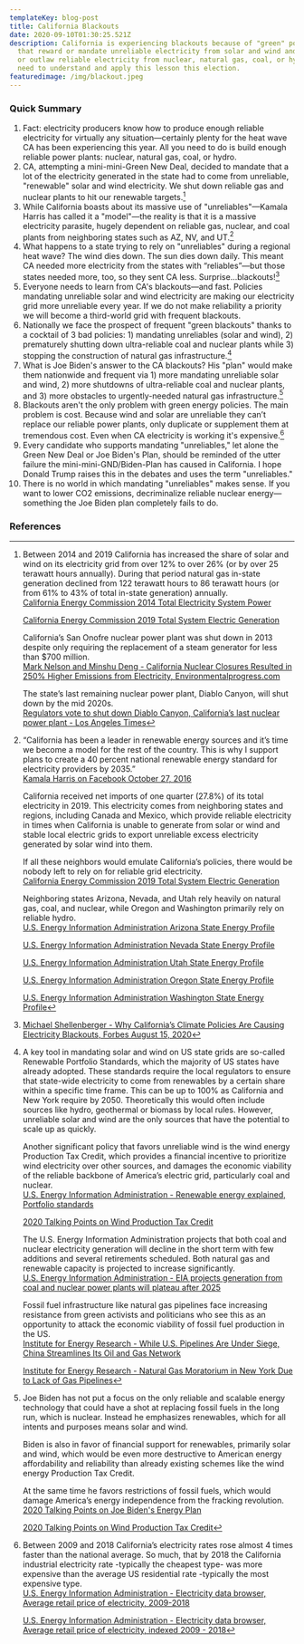 ```yaml
---
templateKey: blog-post
title: California Blackouts
date: 2020-09-10T01:30:25.521Z
description: California is experiencing blackouts because of "green" policies
  that reward or mandate unreliable electricity from solar and wind and punish
  or outlaw reliable electricity from nuclear, natural gas, coal, or hydro. We
  need to understand and apply this lesson this election.
featuredimage: /img/blackout.jpeg
---
```

### Quick Summary

1. Fact: electricity producers know how to produce enough reliable electricity for virtually any situation—certainly plenty for the heat wave CA has been experiencing this year. All you need to do is build enough reliable power plants: nuclear, natural gas, coal, or hydro.
2. CA, attempting a mini-mini-Green New Deal, decided to mandate that a lot of the electricity generated in the state had to come from unreliable, "renewable" solar and wind electricity. We shut down reliable gas and nuclear plants to hit our renewable targets.[^1]
3. While California boasts about its massive use of "unreliables"—Kamala Harris has called it a "model"—the reality is that it is a massive electricity parasite, hugely dependent on reliable gas, nuclear, and coal plants from neighboring states such as AZ, NV, and UT.[^2]
4. What happens to a state trying to rely on "unreliables" during a regional heat wave? The wind dies down. The sun dies down daily. This meant CA needed more electricity from the states with “reliables”—but those states needed more, too, so they sent CA less. Surprise...blackouts![^3]
5. Everyone needs to learn from CA's blackouts—and fast. Policies mandating unreliable solar and wind electricity are making our electricity grid more unreliable every year. If we do not make reliability a priority we will become a third-world grid with frequent blackouts.
6. Nationally we face the prospect of frequent "green blackouts" thanks to a cocktail of 3 bad policies: 1) mandating unreliables (solar and wind), 2) prematurely shutting down ultra-reliable coal and nuclear plants while 3) stopping the construction of natural gas infrastructure.[^4]
7. What is Joe Biden's answer to the CA blackouts? His "plan" would make them nationwide and frequent via 1) more mandating unreliable solar and wind, 2) more shutdowns of ultra-reliable coal and nuclear plants, and 3) more obstacles to urgently-needed natural gas infrastructure.[^5]
8. Blackouts aren't the only problem with green energy policies. The main problem is cost. Because wind and solar are unreliable they can’t replace our reliable power plants, only duplicate or supplement them at tremendous cost. Even when CA electricity is working it's expensive.[^6]
9. Every candidate who supports mandating "unreliables," let alone the Green New Deal or Joe Biden's Plan, should be reminded of the utter failure the mini-mini-GND/Biden-Plan has caused in California. I hope Donald Trump raises this in the debates and uses the term "unreliables."
10. There is no world in which mandating "unreliables" makes sense. If you want to lower CO2 emissions, decriminalize reliable nuclear energy—something the Joe Biden plan completely fails to do.

### References

[^1]: 
    Between 2014 and 2019 California has increased the share of solar and wind on its electricity grid from over 12% to over 26% (or by over 25 terawatt hours annually). During that period natural gas in-state generation declined from 122 terawatt hours to 86 terawatt hours (or from 61% to 43% of total in-state generation) annually.\
    [California Energy Commission 2014 Total Electricity System Power](https://www.energy.ca.gov/data-reports/energy-almanac/california-electricity-data/2019-total-system-electric-generation/2014)

    [California Energy Commission 2019 Total System Electric Generation](https://www.energy.ca.gov/data-reports/energy-almanac/california-electricity-data/2019-total-system-electric-generation)

    California’s San Onofre nuclear power plant was shut down in 2013 despite only requiring the replacement of a steam generator for less than $700 million.\
    [Mark Nelson and Minshu Deng - California Nuclear Closures Resulted in 250% Higher Emissions from Electricity, Environmentalprogress.com](https://environmentalprogress.org/big-news/2017/1/16/new-california-nuclear-closures-resulted-in-250-increase-in-california-emissions)

    The state’s last remaining nuclear power plant, Diablo Canyon, will shut down by the mid 2020s.\
    [Regulators vote to shut down Diablo Canyon, California’s last nuclear power plant - Los Angeles Times](https://www.latimes.com/business/la-fi-diablo-canyon-nuclear-20180111-story.html)

[^2]: 
    “California has been a leader in renewable energy sources and it’s time we become a model for the rest of the country. This is why I support plans to create a 40 percent national renewable energy standard for electricity providers by 2035.”\
    [Kamala Harris on Facebook October 27, 2016](https://www.facebook.com/KamalaHarris/posts/california-has-been-a-leader-in-renewable-energy-sources-and-its-time-we-become-/10155030378257923/)

    California received net imports of one quarter (27.8%) of its total electricity in 2019. This electricity comes from neighboring states and regions, including Canada and Mexico, which provide reliable electricity in times when California is unable to generate from solar or wind and stable local electric grids to export unreliable excess electricity generated by solar wind into them.

    If all these neighbors would emulate California’s policies, there would be nobody left to rely on for reliable grid electricity.\
    [California Energy Commission 2019 Total System Electric Generation](https://www.energy.ca.gov/data-reports/energy-almanac/california-electricity-data/2019-total-system-electric-generation)

    Neighboring states Arizona, Nevada, and Utah rely heavily on natural gas, coal, and nuclear, while Oregon and Washington primarily rely on reliable hydro.\
    [U.S. Energy Information Administration Arizona State Energy Profile](https://www.eia.gov/state/?sid=AZ#tabs-4)

    [U.S. Energy Information Administration Nevada State Energy Profile](https://www.eia.gov/state/?sid=NV#tabs-4)

    [U.S. Energy Information Administration Utah State Energy Profile](https://www.eia.gov/state/?sid=UT#tabs-4)

    [U.S. Energy Information Administration Oregon State Energy Profile](https://www.eia.gov/state/?sid=OR#tabs-4)

    [U.S. Energy Information Administration Washington State Energy Profile](https://www.eia.gov/state/?sid=WA#tabs-4)

[^3]: [Michael Shellenberger - Why California’s Climate Policies Are Causing Electricity Blackouts, Forbes August 15, 2020](https://www.forbes.com/sites/michaelshellenberger/2020/08/15/why-californias-climate-policies-are-causing-electricity-black-outs/)

[^4]: 
    A key tool in mandating solar and wind on US state grids are so-called Renewable Portfolio Standards, which the majority of US states have already adopted. These standards require the local regulators to ensure that state-wide electricity to come from renewables by a certain share within a specific time frame. This can be up to 100% as California and New York require by 2050. Theoretically this would often include sources like hydro, geothermal or biomass by local rules. However, unreliable solar and wind are the only sources that have the potential to scale up as quickly.

    Another significant policy that favors unreliable wind is the wind energy Production Tax Credit, which provides a financial incentive to prioritize wind electricity over other sources, and damages the economic viability of the reliable backbone of America’s electric grid, particularly coal and nuclear.\
    [U.S. Energy Information Administration - Renewable energy explained, Portfolio standards](https://www.eia.gov/energyexplained/renewable-sources/portfolio-standards.php)

    [2020 Talking Points on Wind Production Tax Credit](https://energytalkingpoints.com/wind-production-tax-credit/)

    The U.S. Energy Information Administration projects that both coal and nuclear electricity generation will decline in the short term with few additions and several retirements scheduled. Both natural gas and renewable capacity is projected to increase significantly.\
    [U.S. Energy Information Administration - EIA projects generation from coal and nuclear power plants will plateau after 2025](https://www.eia.gov/todayinenergy/detail.php?id=42755)

    Fossil fuel infrastructure like natural gas pipelines face increasing resistance from green activists and politicians who see this as an opportunity to attack the economic viability of fossil fuel production in the US.\
    [Institute for Energy Research - While U.S. Pipelines Are Under Siege, China Streamlines Its Oil and Gas Network](https://www.instituteforenergyresearch.org/fossil-fuels/gas-and-oil/while-u-s-pipelines-are-under-siege-china-streamlines-its-oil-and-gas-network/)

    [Institute for Energy Research - Natural Gas Moratorium in New York Due to Lack of Gas Pipelines](https://www.instituteforenergyresearch.org/fossil-fuels/natural-gas-moratorium-in-new-york-due-to-lack-of-gas-pipelines/)

[^5]: 
    Joe Biden has not put a focus on the only reliable and scalable energy technology that could have a shot at replacing fossil fuels in the long run, which is nuclear. Instead he emphasizes renewables, which for all intents and purposes means solar and wind.

    Biden is also in favor of financial support for renewables, primarily solar and wind, which would be even more destructive to American energy affordability and reliability than already existing schemes like the wind energy Production Tax Credit.

    At the same time he favors restrictions of fossil fuels, which would damage America’s energy independence from the fracking revolution.\
    [2020 Talking Points on Joe Biden's Energy Plan](https://energytalkingpoints.com/bidens-energy-plan/)

    [2020 Talking Points on Wind Production Tax Credit](https://energytalkingpoints.com/wind-production-tax-credit/)

[^6]: 
    Between 2009 and 2018 California’s electricity rates rose almost 4 times faster than the national average. So much, that by 2018 the California industrial electricity rate -typically the cheapest type- was more expensive than the average US residential rate -typically the most expensive type.\
    [U.S. Energy Information Administration - Electricity data browser, Average retail price of electricity, 2009-2018](https://www.eia.gov/electricity/data/browser/#/topic/7?agg=0,1&geo=g00000000004&endsec=e&linechart=ELEC.PRICE.US-RES.A~ELEC.PRICE.CA-RES.A~ELEC.PRICE.CA-COM.A~ELEC.PRICE.CA-IND.A~ELEC.PRICE.US-COM.A~ELEC.PRICE.US-IND.A&columnchart=ELEC.PRICE.US-RES.A&map=ELEC.PRICE.US-RES.A&freq=A&start=2010&end=2019&chartindexed=0&ctype=linechart&ltype=pin&rtype=s&pin=&rse=0&maptype=0)

    [U.S. Energy Information Administration - Electricity data browser, Average retail price of electricity, indexed 2009 - 2018](https://www.eia.gov/electricity/data/browser/#/topic/7?agg=0,1&geo=g00000000004&endsec=u&linechart=ELEC.PRICE.CA-ALL.A~ELEC.PRICE.US-ALL.A&columnchart=&map=&freq=A&start=2010&end=2019&chartindexed=1&ctype=linechart&ltype=pin&rtype=s&pin=&rse=0&maptype=0)
